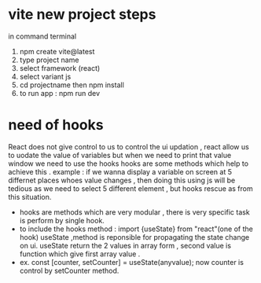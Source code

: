 # vite new project steps
in command terminal 
1. npm create vite@latest
2. type project name
3. select framework (react)
4. select variant js
5. cd projectname then npm install
6. to run app : npm run dev

# need of hooks
React does not give control to us to control the ui updation ,
react allow us to uodate the value of variables but when we need to print that value window we need to use the hooks
hooks are some methods which help to achieve this .
example : if we wanna display a variable on screen at 5 differnet places whoes value changes , then doing this using js will be tedious as we need to select 5 different element , but hooks rescue as from this situation.
* hooks are methods which are very modular , there is very specific task is perform by single hook. 
* to include the hooks method : import {useState} from "react"(one of the hook)
useState ,method is reponsible for propagating the state change on ui.
useState return the 2 values in array form , second value is function which give first array value .
* ex. const [counter, setCounter] = useState(anyvalue);
now counter is control by setCounter method.